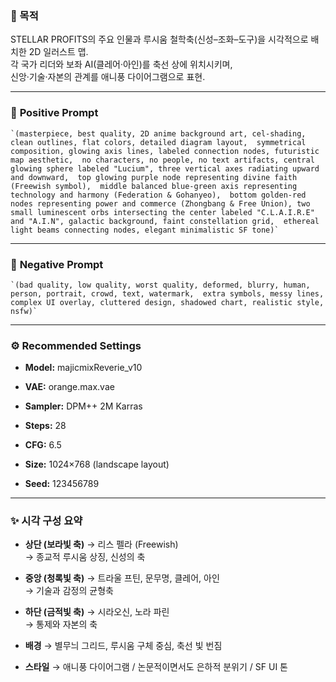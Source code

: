 ### 🎨 목적

STELLAR PROFITS의 주요 인물과 루시움 철학축(신성–조화–도구)을 시각적으로 배치한 2D 일러스트 맵.  
각 국가 리더와 보좌 AI(클레어·아인)를 축선 상에 위치시키며,  
신앙·기술·자본의 관계를 애니풍 다이어그램으로 표현.

---

### 🧩 **Positive Prompt**

```
`(masterpiece, best quality, 2D anime background art, cel-shading, clean outlines, flat colors, detailed diagram layout,  symmetrical composition, glowing axis lines, labeled connection nodes, futuristic map aesthetic,  no characters, no people, no text artifacts, central glowing sphere labeled "Lucium", three vertical axes radiating upward and downward,  top glowing purple node representing divine faith (Freewish symbol),  middle balanced blue-green axis representing technology and harmony (Federation & Gohanyeo),  bottom golden-red nodes representing power and commerce (Zhongbang & Free Union), two small luminescent orbs intersecting the center labeled "C.L.A.I.R.E" and "A.I.N", galactic background, faint constellation grid,  ethereal light beams connecting nodes, elegant minimalistic SF tone)`
```

---

### 🚫 **Negative Prompt**

```
`(bad quality, low quality, worst quality, deformed, blurry, human, person, portrait, crowd, text, watermark,  extra symbols, messy lines, complex UI overlay, cluttered design, shadowed chart, realistic style, nsfw)`
```

---

### ⚙️ **Recommended Settings**

- **Model:** majicmixReverie_v10
    
- **VAE:** orange.max.vae
    
- **Sampler:** DPM++ 2M Karras
    
- **Steps:** 28
    
- **CFG:** 6.5
    
- **Size:** 1024×768 (landscape layout)
    
- **Seed:** 123456789
    

---

### ✨ **시각 구성 요약**

- **상단 (보라빛 축)** → 리스 펠라 (Freewish)  
    → 종교적 루시움 상징, 신성의 축
    
- **중앙 (청록빛 축)** → 트라울 프틴, 문무명, 클레어, 아인  
    → 기술과 감정의 균형축
    
- **하단 (금적빛 축)** → 시라오신, 노라 파린  
    → 통제와 자본의 축
    
- **배경** → 별무늬 그리드, 루시움 구체 중심, 축선 빛 번짐
    
- **스타일** → 애니풍 다이어그램 / 논문적이면서도 은하적 분위기 / SF UI 톤